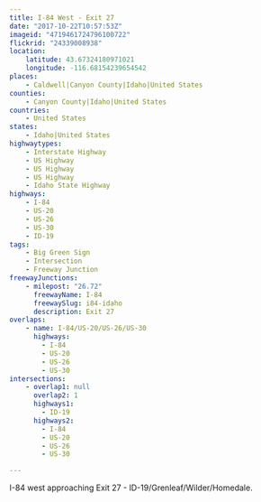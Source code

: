 ```yaml
---
title: I-84 West - Exit 27
date: "2017-10-22T10:57:53Z"
imageid: "4719461724796100722"
flickrid: "24339008938"
location:
    latitude: 43.67324180971021
    longitude: -116.68154239654542
places:
    - Caldwell|Canyon County|Idaho|United States
counties:
    - Canyon County|Idaho|United States
countries:
    - United States
states:
    - Idaho|United States
highwaytypes:
    - Interstate Highway
    - US Highway
    - US Highway
    - US Highway
    - Idaho State Highway
highways:
    - I-84
    - US-20
    - US-26
    - US-30
    - ID-19
tags:
    - Big Green Sign
    - Intersection
    - Freeway Junction
freewayJunctions:
    - milepost: "26.72"
      freewayName: I-84
      freewaySlug: i84-idaho
      description: Exit 27
overlaps:
    - name: I-84/US-20/US-26/US-30
      highways:
        - I-84
        - US-20
        - US-26
        - US-30
intersections:
    - overlap1: null
      overlap2: 1
      highways1:
        - ID-19
      highways2:
        - I-84
        - US-20
        - US-26
        - US-30

---
```

I-84 west approaching Exit 27 - ID-19/Grenleaf/Wilder/Homedale.